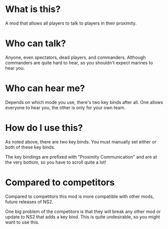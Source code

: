 # What is this?

A mod that allows all players to talk to players in their proximity.

# Who can talk?

Anyone, even spectators, dead players, and commanders.
Although commanders are quite hard to hear, so you shouldn't expect marines to hear you.

# Who can hear me?

Depends on which mode you use, there's two key binds after all.
One allows everyone to hear you, the other is only for your own team.

# How do I use this?

As noted above, there are two key binds.
You must manually set either or both of these key binds.

The key bindings are prefixed with "Proximity Communication" and are
at the very bottom, so you have to scroll quite a lot!

# Compared to competitors

Compared to competitors this mod is more compatible with other mods,
future releases of NS2.

One big problem of the competitors is that they will break any other mod
or update to NS2 that adds a key bind. This is quite undesirable, so
you might want to use this.

